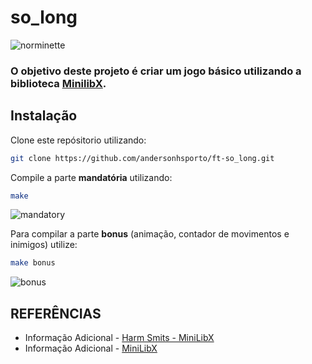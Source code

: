 # so_long
![norminette](https://github.com/andersonhsporto/ft-so_long/workflows/norminette/badge.svg)
### O objetivo deste projeto é criar um jogo básico utilizando a biblioteca [MinilibX](https://github.com/42Paris/minilibx-linux).

## Instalação

Clone este repósitorio utilizando:
```sh
git clone https://github.com/andersonhsporto/ft-so_long.git
```
Compile a parte **mandatória** utilizando:
```sh
make
```
![mandatory](https://github.com/andersonhsporto/ft-so_long/blob/main/img/Peek%2003-11-2021%2000-16.gif)

Para compilar a parte **bonus** (animação, contador de movimentos e inimigos) utilize:
```sh
make bonus
```
![bonus](https://github.com/andersonhsporto/ft-so_long/blob/main/img/Peek%2003-11-2021%2000-23.gif)






## REFERÊNCIAS
* Informação Adicional - [Harm Smits - MiniLibX](https://harm-smits.github.io/42docs/libs/minilibx) 
* Informação Adicional - [MiniLibX](https://github.com/42Paris/minilibx-linux) 
